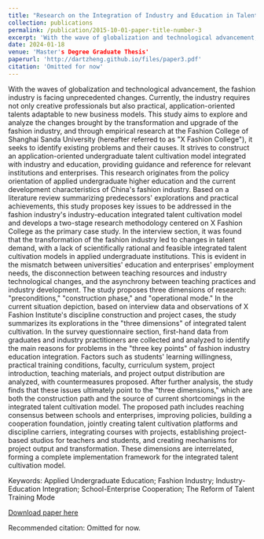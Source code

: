 ```yaml
---
title: "Research on the Integration of Industry and Education in Talent Cultivation within the Fashion Industry: A Case Study of the Fashion Institute at Shanghai S University, an Applied Undergraduate College(时尚产业产教融合人才培养模式探索研究——以上海S应用型本科院校的时尚学院为例)"
collection: publications
permalink: /publication/2015-10-01-paper-title-number-3
excerpt: 'With the wave of globalization and technological advancement, the fashion industry is facing unprecedented transformation. Currently, the fashion industry requires not only professionals with creative thinking but also practical talents who can adapt to new business models. Therefore, this study aims to explore and analyze the changes brought by the transformation and upgrading of the fashion industry, as well as to conduct an empirical study on the Fashion College of Shanghai S University of Applied Sciences (hereinafter referred to as "X Fashion College"). The goal is to identify existing problems and their causes, and to build an applied undergraduate talent cultivation model that integrates industry and education, tailored to the current needs of the fashion industry, providing guidance and reference for relevant institutions and businesses.'
date: 2024-01-18
venue: 'Master's Degree Graduate Thesis'
paperurl: 'http://dartzheng.github.io/files/paper3.pdf'
citation: 'Omitted for now'
---
```

With the waves of globalization and technological advancement, the fashion industry is facing unprecedented changes. Currently, the industry requires not only creative professionals but also practical, application-oriented talents adaptable to new business models. This study aims to explore and analyze the changes brought by the transformation and upgrade of the fashion industry, and through empirical research at the Fashion College of Shanghai Sanda University (hereafter referred to as "X Fashion College"), it seeks to identify existing problems and their causes. It strives to construct an application-oriented undergraduate talent cultivation model integrated with industry and education, providing guidance and reference for relevant institutions and enterprises.
This research originates from the policy orientation of applied undergraduate higher education and the current development characteristics of China's fashion industry. Based on a literature review summarizing predecessors' explorations and practical achievements, this study proposes key issues to be addressed in the fashion industry's industry-education integrated talent cultivation model and develops a two-stage research methodology centered on X Fashion College as the primary case study.
In the interview section, it was found that the transformation of the fashion industry led to changes in talent demand, with a lack of scientifically rational and feasible integrated talent cultivation models in applied undergraduate institutions. This is evident in the mismatch between universities' education and enterprises' employment needs, the disconnection between teaching resources and industry technological changes, and the asynchrony between teaching practices and industry development. The study proposes three dimensions of research: "preconditions," "construction phase," and "operational mode."
In the current situation depiction, based on interview data and observations of X Fashion Institute's discipline construction and project cases, the study summarizes its explorations in the "three dimensions" of integrated talent cultivation.
In the survey questionnaire section, first-hand data from graduates and industry practitioners are collected and analyzed to identify the main reasons for problems in the "three key points" of fashion industry education integration. Factors such as students' learning willingness, practical training conditions, faculty, curriculum system, project introduction, teaching materials, and project output distribution are analyzed, with countermeasures proposed.
After further analysis, the study finds that these issues ultimately point to the "three dimensions," which are both the construction path and the source of current shortcomings in the integrated talent cultivation model. The proposed path includes reaching consensus between schools and enterprises, improving policies, building a cooperation foundation, jointly creating talent cultivation platforms and discipline carriers, integrating courses with projects, establishing project-based studios for teachers and students, and creating mechanisms for project output and transformation. These dimensions are interrelated, forming a complete implementation framework for the integrated talent cultivation model.


Keywords: Applied Undergraduate Education; Fashion Industry; Industry-Education Integration; School-Enterprise Cooperation; The Reform of Talent Training Mode

[Download paper here](http://dartzheng.github.io/files/paper3.pdf)

Recommended citation: Omitted for now.